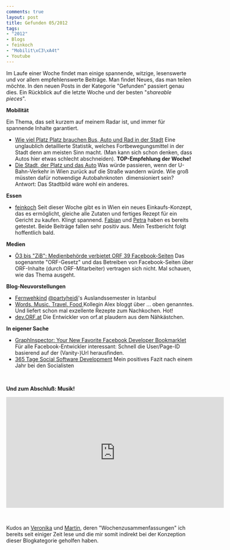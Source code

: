```yaml
---
comments: true
layout: post
title: Gefunden 05/2012
tags:
- "2012"
- Blogs
- feinkoch
- "Mobilit\xC3\xA4t"
- Youtube
---
```

Im Laufe einer Woche findet man einige spannende, witzige, lesenswerte und vor allem empfehlenswerte Beiträge. Man findet Neues, das man teilen möchte. In den neuen Posts in der Kategorie "Gefunden" passiert genau dies. Ein Rückblick auf die letzte Woche und der besten "<em>shareable pieces</em>". 

<strong>Mobilität</strong>

Ein Thema, das seit kurzem auf meinem Radar ist, und immer für spannende Inhalte garantiert.
<ul>
	<li><a href="http://zurpolitik.com/2012/01/26/wie-viel-platz-brauchen-bus-auto-und-rad-in-der-stadt/">Wie viel Platz Platz brauchen Bus, Auto und Rad in der Stadt</a>
Eine unglaublich detaillierte Statistik, welches Fortbewegungsmittel in der Stadt denn am meisten Sinn macht. (Man kann sich schon denken, dass Autos hier etwas schlecht abschneiden). <strong><strong>TOP-Empfehlung der Woche!</strong></strong></li>
	<li><a href="http://chorherr.twoday.net/stories/64960573/">Die Stadt, der Platz und das Auto</a><strong>
</strong>Was würde passieren, wenn der U-Bahn-Verkehr in Wien zurück auf die Straße wandern würde. Wie groß müssten dafür notwendige Autobahnknoten  dimensioniert sein? Antwort: Das Stadtbild wäre wohl ein anderes.</li>
</ul>
<strong>Essen</strong>
<ul>
	<li><a href="http://feinkoch.org/">feinkoch</a>
Seit dieser Woche gibt es in Wien ein neues Einkaufs-Konzept, das es ermöglicht, gleiche alle Zutaten und fertiges Rezept für ein Gericht zu kaufen. Klingt spannend. <a href="http://www.fabianpimminger.com/wien-2/feinkoch-lokal-tipp-fur-hobby-koche-oder-die-die-es-noch-werden-wollen/">Fabian</a> und <a href="http://www.mitmilch.at/pixi/archives/4756">Petra</a> haben es bereits getestet. Beide Beiträge fallen sehr positiv aus. Mein Testbericht folgt hoffentlich bald.</li>
</ul>
<strong>Medien</strong>
<ul>
	<li><a href="http://derstandard.at/1328162361795/Online-Praesenz-Oe3-bis-ZiB-Medienbehoerde-verbietet-ORF-39-Facebook-Seiten">Ö3 bis "ZiB": Medienbehörde verbietet ORF 39 Facebook-Seiten</a>
Das sogenannte "ORF-Gesetz" und das Betreiben von Facebook-Seiten über ORF-Inhalte (durch ORF-Mitarbeiter) vertragen sich nicht. Mal schauen, wie das Thema ausgeht.</li>
</ul>
<div>

<strong>Blog-Neuvorstellungen</strong>
<ul>
	<li><a href="http://fernwehkind.wordpress.com/">Fernwehkind</a>
<a href="https://twitter.com/partyheidi">@partyheidi</a>'s Auslandssemester in Istanbul</li>
	<li><a href="http://mindstillgrows.wordpress.com/about/">Words. Music. Travel. Food
</a>Kollegin Alex bloggt über ... oben genanntes. Und liefert schon mal exzellente Rezepte zum Nachkochen. Hot!</li>
	<li><a href="http://dev.orf.at/">dev.ORF.at</a>
Die Entwickler von orf.at plaudern aus dem Nähkästchen.</li>
</ul>
</div>
<strong>In eigener Sache</strong>
<ul>
	<li><a href="http://die.socialisten.at/2012/01/graphinspector-your-new-favorite-facebook-developer-bookmarklet/">GraphInspector: Your New Favorite Facebook Developer Bookmarklet</a>
Für alle Facebook-Entwickler interessant: Schnell die User/Page-ID basierend auf der (Vanity-)Url herausfinden.</li>
	<li><a title="365 Tage Social Software Development" href="http://johannes.nagl.name/2012/365-tage-social-software-development/">365 Tage Social Software Development</a>
Mein positives Fazit nach einem Jahr bei den Socialisten</li>
</ul>
&nbsp;

<strong>Und zum Abschluß: Musik!</strong>

<iframe src="https://www.youtube-nocookie.com/embed/ADP65wbBUpc" frameborder="0" width="584" height="297"></iframe>

&nbsp;

Kudos an <a href="http://www.amhochsitz.at/fundstuck/beste-wochenreste-altbewahrt-kommt-immer-gut">Veronika</a> und <a href="http://martinschmidler.com/2012/01/leseliste-kw4/">Martin</a>, deren "Wochenzusammenfassungen" ich bereits seit einiger Zeit lese und die mir somit indirekt bei der Konzeption dieser Blogkategorie geholfen haben.
